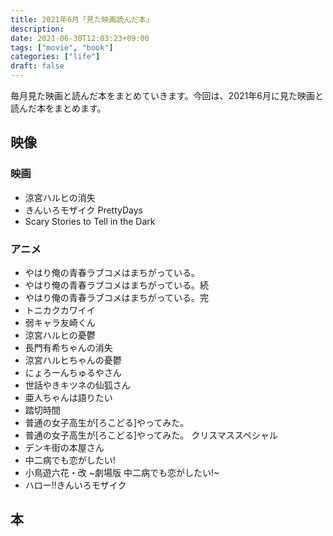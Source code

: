 ```yaml
---
title: 2021年6月「見た映画読んだ本」
description:
date: 2021-06-30T12:03:23+09:00
tags: ["movie", "book"]
categories: ["life"]
draft: false
---
```


毎月見た映画と読んだ本をまとめていきます。今回は、2021年6月に見た映画と読んだ本をまとめます。

## 映像

### 映画

* 涼宮ハルヒの消失
* きんいろモザイク PrettyDays
* Scary Stories to Tell in the Dark

### アニメ

* やはり俺の青春ラブコメはまちがっている。
* やはり俺の青春ラブコメはまちがっている。続
* やはり俺の青春ラブコメはまちがっている。完
* トニカクカワイイ
* 弱キャラ友崎くん
* 涼宮ハルヒの憂鬱
* 長門有希ちゃんの消失
* 涼宮ハルヒちゃんの憂鬱
* にょろーんちゅるやさん
* 世話やきキツネの仙狐さん
* 亜人ちゃんは語りたい
* 踏切時間
* 普通の女子高生が[ろこどる]やってみた。
* 普通の女子高生が[ろこどる]やってみた。 クリスマススペシャル
* デンキ街の本屋さん
* 中二病でも恋がしたい!
* 小鳥遊六花・改 ~劇場版 中二病でも恋がしたい!~
* ハロー!!きんいろモザイク

## 本
